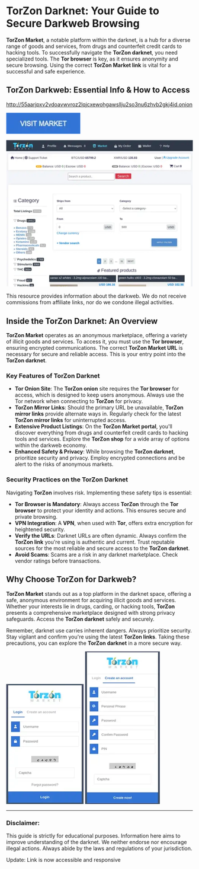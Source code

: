 # TorZon Darknet: Your Guide to Secure Darkweb Browsing

**TorZon Market**, a notable platform within the darknet, is a hub for a diverse range of goods and services, from drugs and counterfeit credit cards to hacking tools. To successfully navigate the **TorZon darknet**, you need specialized tools. The **Tor browser** is key, as it ensures anonymity and secure browsing. Using the correct **TorZon Market link** is vital for a successful and safe experience.

## TorZon Darkweb: Essential Info & How to Access

http://55aarjpxv2vdoavwvroz2lqjcxewohgawsllju2so3nu6zhvb2gkj4id.onion

[<img src="/banners/edge.webp" width="200">](http://55aarjpxv2vdoavwvroz2lqjcxewohgawsllju2so3nu6zhvb2gkj4id.onion)

<a href="http://55aarjpxv2vdoavwvroz2lqjcxewohgawsllju2so3nu6zhvb2gkj4id.onion"><img src="/banners/footer.webp" alt="TorZon Darkweb" style="max-width: 100%;"></a>

This resource provides information about the darkweb. We do not receive commissions from affiliate links, nor do we condone illegal activities.

## Inside the TorZon Darknet: An Overview

**TorZon Market** operates as an anonymous marketplace, offering a variety of illicit goods and services. To access it, you must use the **Tor browser**, ensuring encrypted communications. The correct **TorZon Market URL** is necessary for secure and reliable access. This is your entry point into the **TorZon darknet**.

### Key Features of TorZon Darknet

-   **Tor Onion Site**: The **TorZon onion** site requires the **Tor browser** for access, which is designed to keep users anonymous. Always use the Tor network when connecting to **TorZon** for privacy.
-   **TorZon Mirror Links**: Should the primary URL be unavailable, **TorZon mirror links** provide alternate ways in. Regularly check for the latest **TorZon mirror links** for uninterrupted access.
-   **Extensive Product Listings**: On the **TorZon Market portal**, you'll discover everything from drugs and counterfeit credit cards to hacking tools and services. Explore the **TorZon shop** for a wide array of options within the darkweb economy.
-   **Enhanced Safety & Privacy**: While browsing the **TorZon darknet**, prioritize security and privacy. Employ encrypted connections and be alert to the risks of anonymous markets.

### Security Practices on the TorZon Darknet

Navigating **TorZon** involves risk. Implementing these safety tips is essential:

-   **Tor Browser is Mandatory**: Always access **TorZon** through the **Tor browser** to protect your identity and actions. This ensures secure and private browsing.
-   **VPN Integration**: A **VPN**, when used with **Tor**, offers extra encryption for heightened security.
-   **Verify the URLs**: Darknet URLs are often dynamic. Always confirm the **TorZon link** you're using is authentic and current. Trust reputable sources for the most reliable and secure access to the **TorZon darknet**.
-   **Avoid Scams**: Scams are a risk in any darknet marketplace. Check vendor ratings before transactions.

## Why Choose TorZon for Darkweb?

**TorZon Market** stands out as a top platform in the darknet space, offering a safe, anonymous environment for acquiring illicit goods and services. Whether your interests lie in drugs, carding, or hacking tools, **TorZon** presents a comprehensive marketplace designed with strong privacy safeguards. Access the **TorZon darknet** safely and securely.

Remember, darknet use carries inherent dangers. Always prioritize security. Stay vigilant and confirm you're using the latest **TorZon links**. Taking these precautions, you can explore the **TorZon darknet** in a more secure way.

<a href="http://55aarjpxv2vdoavwvroz2lqjcxewohgawsllju2so3nu6zhvb2gkj4id.onion"><img src="/banners/host.webp" alt="TorZon Market Login" style="max-width: 100%;"></a>
<a href="http://55aarjpxv2vdoavwvroz2lqjcxewohgawsllju2so3nu6zhvb2gkj4id.onion"><img src="/banners/dot.webp" alt="TorZon Market Register" style="max-width: 100%;"></a>

---

### Disclaimer:

This guide is strictly for educational purposes. Information here aims to improve understanding of the darknet. We neither endorse nor encourage illegal actions. Always abide by the laws and regulations of your jurisdiction.









Update: Link is now accessible and responsive